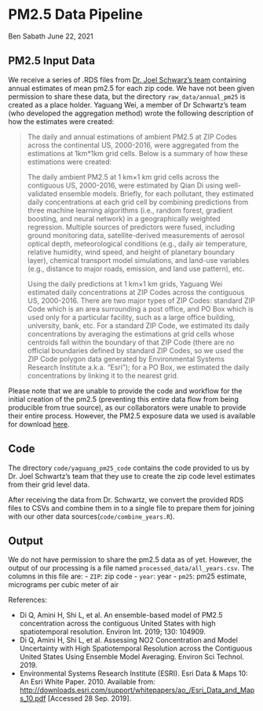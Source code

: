 PM2.5 Data Pipeline
================
Ben Sabath
June 22, 2021

## PM2.5 Input Data

We receive a series of .RDS files from [Dr. Joel Schwarz’s
team](https://www.hsph.harvard.edu/joel-schwartz/) containing annual
estimates of mean pm2.5 for each zip code. We have not been given
permission to share these data, but the directory `raw_data/annual_pm25`
is created as a place holder. Yaguang Wei, a member of Dr Schwartz’s
team (who developed the aggregation method) wrote the following
description of how the estimates were created:

> The daily and annual estimations of ambient PM2.5 at ZIP Codes across
> the continental US, 2000-2016, were aggregated from the estimations at
> 1km\*1km grid cells. Below is a summary of how these estimations were
> created:
> 
> The daily ambient PM2.5 at 1 km×1 km grid cells across the contiguous
> US, 2000-2016, were estimated by Qian Di using well-validated ensemble
> models. Briefly, for each pollutant, they estimated daily
> concentrations at each grid cell by combining predictions from three
> machine learning algorithms (i.e., random forest, gradient boosting,
> and neural network) in a geographically weighted regression. Multiple
> sources of predictors were fused, including ground monitoring data,
> satellite-derived measurements of aerosol optical depth,
> meteorological conditions (e.g., daily air temperature, relative
> humidity, wind speed, and height of planetary boundary layer),
> chemical transport model simulations, and land-use variables (e.g.,
> distance to major roads, emission, and land use pattern), etc.
> 
> Using the daily predictions at 1 km×1 km grids, Yaguang Wei estimated
> daily concentrations at ZIP Codes across the contiguous US, 2000-2016.
> There are two major types of ZIP Codes: standard ZIP Code which is an
> area surrounding a post office, and PO Box which is used only for a
> particular facility, such as a large office building, university,
> bank, etc. For a standard ZIP Code, we estimated its daily
> concentrations by averaging the estimations at grid cells whose
> centroids fall within the boundary of that ZIP Code (there are no
> official boundaries defined by standard ZIP Codes, so we used the ZIP
> Code polygon data generated by Environmental Systems Research
> Institute a.k.a. “Esri”); for a PO Box, we estimated the daily
> concentrations by linking it to the nearest grid.

Please note that we are unable to provide the code and workflow for the
initial creation of the pm2.5 (preventing this entire data flow from
being producible from true source), as our collaborators were unable to
provide their entire process. However, the PM2.5 exposure data we used
is available for download
[here](https://beta.sedac.ciesin.columbia.edu/data/set/aqdh-pm2-5-concentrations-contiguous-us-1-km-2000-2016).

## Code

The directory `code/yaguang_pm25_code` contains the code provided to us
by Dr. Joel Schwartz’s team that they use to create the zip code level
estimates from their grid level data.

After receiving the data from Dr. Schwartz, we convert the provided RDS
files to CSVs and combine them in to a single file to prepare them for
joining with our other data sources(`code/combine_years.R`).

## Output

We do not have permission to share the pm2.5 data as of yet. However,
the output of our processing is a file named
`processed_data/all_years.csv`. The columns in this file are: - `ZIP`:
zip code - `year`: year - `pm25`: pm25 estimate, micrograms per cubic
meter of air

References:

  - Di Q, Amini H, Shi L, et al. An ensemble-based model of PM2.5
    concentration across the contiguous United States with high
    spatiotemporal resolution. Environ Int. 2019; 130: 104909.
  - Di Q, Amini H, Shi L, et al. Assessing NO2 Concentration and Model
    Uncertainty with High Spatiotemporal Resolution across the
    Contiguous United States Using Ensemble Model Averaging. Environ Sci
    Technol. 2019.
  - Environmental Systems Research Institute (ESRI). Esri Data & Maps
    10: An Esri White Paper. 2010. Available from:
    <http://downloads.esri.com/support/whitepapers/ao_/Esri_Data_and_Maps_10.pdf>
    \[Accessed 28 Sep. 2019\].
